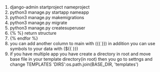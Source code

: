 1. django-admin startproject nameproject
2. python3 manage.py startapp nameapp
3. python3 manage.py makemigrations
4. python3 manage.py migrate
5. python3 manage.py createsuperuser
6.  {% %} return structure
7. {% endfor %}
8. you can add another column to main with ({{ }}) in addition you can use symbols to your 
data with (${{ }})
9. if you have multiple app you have create a directory in root and move base file in your template directory(in root) then you go to settngs
and change TEMPLATES 'DIRS':os.path.join(BASE_DIR, 'templates')